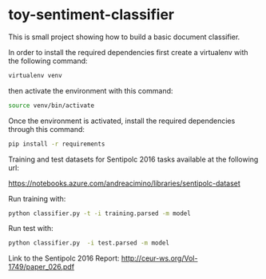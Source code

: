 # toy-sentiment-classifier
This is small project showing how to build a basic document classifier.

In order to install the required dependencies first create a virtualenv
with the following command:

```bash
virtualenv venv
```

then activate the environment with this command:


```bash
source venv/bin/activate
```


Once the environment is activated, install the required dependencies
through this command:

```bash
pip install -r requirements
```


Training and test datasets for Sentipolc 2016 tasks available at the following url:

https://notebooks.azure.com/andreacimino/libraries/sentipolc-dataset

Run training with:


```bash
python classifier.py -t -i training.parsed -m model
```

Run test with:

```bash
python classifier.py  -i test.parsed -m model
```

Link to the Sentipolc 2016 Report:
http://ceur-ws.org/Vol-1749/paper_026.pdf

